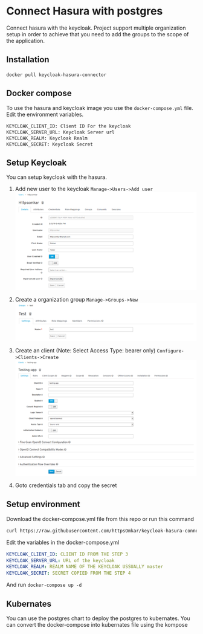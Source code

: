 # Connect Hasura with postgres
Connect hasura with the keycloak. Project support multiple organization setup in order to achieve that you need to add the groups to the scope of the application.

## Installation
`docker pull keycloak-hasura-connector`

## Docker compose
To use the hasura and keycloak image you use the `docker-compose.yml` file. Edit the environment variables.

```
KEYCLOAK_CLIENT_ID: Client ID For the keycloak
KEYCLOAK_SERVER_URL: Keycloak Server url
KEYCLOAK_REALM: Keycloak Realm
KEYCLOAK_SECRET: Keycloak Secret
```

## Setup Keycloak
You can setup keycloak with the hasura.

1) Add new user to the keycloak
`Manage->Users->Add user`
![Alt text](screenshots/add-user.png?raw=true "Title")

2) Create a organization group
`Manage->Groups->New`
![Alt text](screenshots/add-group.png?raw=true "Title")

3) Create an client (Note: Select Access Type: bearer only)
`Configure->Clients->Create`
![Alt text](screenshots/add-client.png?raw=true "Title")

4) Goto credentials tab and copy the secret

## Setup environment 

Download the docker-compose.yml file from this repo or run this command

```bash
curl https://raw.githubusercontent.com/httpsOmkar/keycloak-hasura-connector/master/docker-compose.yml
```

Edit the variables in the docker-compose.yml
```yml
KEYCLOAK_CLIENT_ID: CLIENT ID FROM THE STEP 3
KEYCLOAK_SERVER_URL: URL of the keycloak
KEYCLOAK_REALM: REALM NAME OF THE KEYCLOAK USSUALLY master
KEYCLOAK_SECRET: SECRET COPIED FROM THE STEP 4
```

And run
`docker-compose up -d`

## Kubernates

You can use the postgres chart to deploy the postgres to kubernates. You can convert the docker-compose into kubernates file using the kompose
